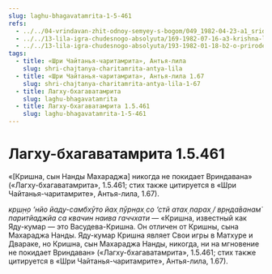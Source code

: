 ```yaml
---
slug: laghu-bhagavatamrita-1-5-461
refs:
  - ../../04-vrindavan-zhit-odnoy-semyey-s-bogom/049_1982-04-23-a1_sridharmj_krishna_nikogda_ne_pokidaet_vrindavan.md
  - ../../13-lila-igra-chudesnogo-absolyuta/169-1982-07-16-a3-krishna-lila-v-trudah-dzhivy-sanatany-i-rupy-gosvami.md
  - ../../13-lila-igra-chudesnogo-absolyuta/193-1982-01-18-b2-o-prirode-krishna-lily-i-ponyatii-svayam-bhagavan.md
tags:
  - title: «Шри Чайтанья-чаритамрита», Антья-лила
    slug: shri-chajtanya-charitamrita-antya-lila
  - title: «Шри Чайтанья-чаритамрита», Антья-лила 1.67
    slug: shri-chajtanya-charitamrita-antya-lila-1-67
  - title: Лагху-бхагаватамрита
    slug: laghu-bhagavatamrita
  - title: Лагху-бхагаватамрита 1.5.461
    slug: laghu-bhagavatamrita-1-5-461
---
```


# Лагху-бхагаватамрита 1.5.461

«[Кришна, сын Нанды Махараджа] никогда не покидает Вриндавана» («Лагху-бхагаватамрита», 1.5.461; стих также цитируется в «Шри Чайтанья-чаритамрите», Антья-лила, 1.67).


*кр̣ш̣н̣о ‘нйо йаду-самбхӯто йах̣ пӯрн̣ах̣ со ‘стй атах̣ парах̣ / вр̣нда̄ванам̇ паритйаджйа са квачин наива гаччхати* — «Кришна, известный как Яду-кумар — это Васудева-Кришна. Он отличен от Кришны, сына Махараджа Нанды. Яду-кумар Кришна являет Свои игры в Матхуре и Двараке, но Кришна, сын Махараджа Нанды, никогда, ни на мгновение не покидает Вриндаван» («Лагху-бхагаватамрита», 1.5.461; стих также цитируется в «Шри Чайтанья-чаритамрите», Антья-лила, 1.67).


